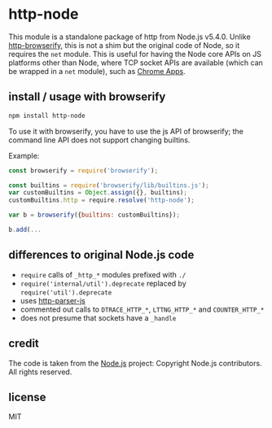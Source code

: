 # http-node
This module is a standalone package of http from Node.js v5.4.0. Unlike
[http-browserify](https://www.npmjs.com/package/http-browserify), this is not
a shim but the original code of Node, so it requires the `net` module. This is
useful for having the Node core APIs on JS platforms other than Node, where
TCP socket APIs are available (which can be wrapped in a `net` module),
such as [Chrome Apps](https://developer.chrome.com/apps/sockets_tcp).

## install / usage with browserify

```bash
npm install http-node
```

To use it with browserify, you have to use the js API of browserify;
the command line API does not support changing builtins.

Example:

```js
const browserify = require('browserify');

const builtins = require('browserify/lib/builtins.js');
var customBuiltins = Object.assign({}, builtins);
customBuiltins.http = require.resolve('http-node');

var b = browserify({builtins: customBuiltins});

b.add(...
```

## differences to original Node.js code

- `require` calls of `_http_*` modules prefixed with `./`
- `require('internal/util').deprecate` replaced by `require('util').deprecate`
- uses [http-parser-js](https://github.com/creationix/http-parser-js)
- commented out calls to `DTRACE_HTTP_*`, `LTTNG_HTTP_*` and `COUNTER_HTTP_*`
- does not presume that sockets have a `_handle`

## credit

The code is taken from the [Node.js](http://nodejs.org) project:
Copyright Node.js contributors. All rights reserved.

## license

MIT
